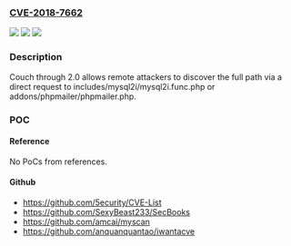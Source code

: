 ### [CVE-2018-7662](https://cve.mitre.org/cgi-bin/cvename.cgi?name=CVE-2018-7662)
![](https://img.shields.io/static/v1?label=Product&message=n%2Fa&color=blue)
![](https://img.shields.io/static/v1?label=Version&message=n%2Fa&color=blue)
![](https://img.shields.io/static/v1?label=Vulnerability&message=n%2Fa&color=brighgreen)

### Description

Couch through 2.0 allows remote attackers to discover the full path via a direct request to includes/mysql2i/mysql2i.func.php or addons/phpmailer/phpmailer.php.

### POC

#### Reference
No PoCs from references.

#### Github
- https://github.com/5ecurity/CVE-List
- https://github.com/SexyBeast233/SecBooks
- https://github.com/amcai/myscan
- https://github.com/anquanquantao/iwantacve

